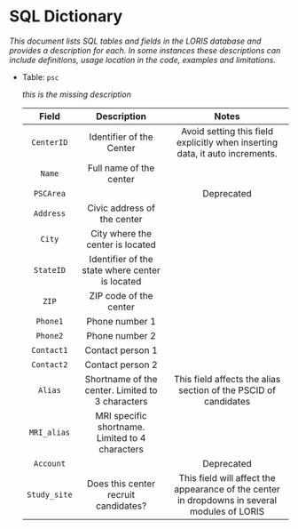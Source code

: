# SQL Dictionary

*This document lists SQL tables and fields in the LORIS database and provides a description for each. In some instances these descriptions can include definitions, usage location in the code, examples and limitations.*

 - Table: `psc`
 
 	*this is the missing description*
 
	|     Field    |                    Description                   |                                             Notes                                            |
	|:------------:|:------------------------------------------------:|:--------------------------------------------------------------------------------------------:|
	| `CenterID`   | Identifier of the Center                         | Avoid setting this field explicitly when inserting data, it auto increments.                 |
	| `Name`       | Full name of the center                          |                                                                                              |
	| `PSCArea`    |                                                  | Deprecated                                                                                              |
	| `Address`    | Civic address of the center                      |                                                                                              |
	| `City`       | City where the center is located                 |                                                                                              |
	| `StateID`    | Identifier of the state where center is located  |                                                                                              |
	| `ZIP`        | ZIP code of the center                           |                                                                                              |
	| `Phone1`     | Phone number 1                                   |                                                                                              |
	| `Phone2`     | Phone number 2                                   |                                                                                              |
	| `Contact1`   | Contact person 1                                 |                                                                                              |
	| `Contact2`   | Contact person 2                                 |                                                                                              |
	| `Alias`      | Shortname of the center. Limited to 3 characters | This field affects the alias section of the PSCID of candidates                              |
	| `MRI_alias`  | MRI specific shortname. Limited to 4 characters  |                                                                                              |
	| `Account`    |                                                  | Deprecated                                                                                              |
	| `Study_site` | Does this center recruit candidates?             | This field will affect the appearance of the center in dropdowns in several modules of LORIS |
